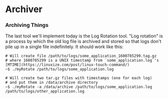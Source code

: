 # Archiver
<h3 id>Archiving Things</h3>

The last tool we'll implement today is the Log Rotation tool. "Log rotation" is a process by which the old log file is archived and stored so that logs don't pile up in a single file indefinitely. It should work like this:

```
# Will create file /path/to/logs/some_application_1600785299.tag.gz
# where 1600785299 is a UNIX timestamp from `some_application.log`'s [MTIME](https://linuxize.com/post/linux-touch-command/)
~$ ./myRotate /path/to/logs/some_application.log
```

```
# Will create two tar.gz files with timestamps (one for each log) 
# and put them in /data/archive directory
~$ ./myRotate -a /data/archive /path/to/logs/some_application.log /path/to/logs/other_application.log
```
